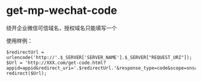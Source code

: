# get-mp-wechat-code
绕开企业微信可信域名，授权域名只能填写一个

使用样例：
```
$redirectUrl =  urlencode('http://'.$_SERVER['SERVER_NAME'].$_SERVER["REQUEST_URI"]);
$Url = 'http://XXX.com/get-code.html?appid=appid&redirect_uri='.$redirectUrl.'&response_type=code&scope=snsapi_userinfo&state=STATE#wechat_redirect';
redirect($Url);
```

